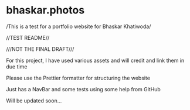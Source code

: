 # bhaskar.photos

/This is a test for a portfolio website for Bhaskar Khatiwoda/

//TEST README//

///NOT THE FINAL DRAFT///

For this project, I have used various assets and will credit and link them in due time

Please use the Prettier formatter for structuring the website

Just has a NavBar and some tests using some help from GitHub

Will be updated soon...
